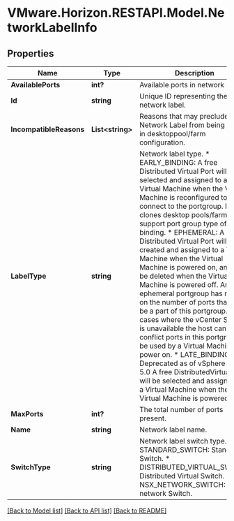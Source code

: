 # VMware.Horizon.RESTAPI.Model.NetworkLabelInfo
## Properties

Name | Type | Description | Notes
------------ | ------------- | ------------- | -------------
**AvailablePorts** | **int?** | Available ports in network label. | [optional] 
**Id** | **string** | Unique ID representing the network label. | [optional] 
**IncompatibleReasons** | **List&lt;string&gt;** | Reasons that may preclude this Network Label from being used in desktoppool/farm configuration. | [optional] 
**LabelType** | **string** | Network label type. * EARLY_BINDING: A free Distributed Virtual Port will be selected and assigned to a Virtual Machine when the Virtual Machine is reconfigured to connect to the portgroup. Instant clones desktop pools/farms only support port group type of early binding. * EPHEMERAL: A Distributed Virtual Port will be created and assigned to a Virtual Machine when the Virtual Machine is powered on, and will be deleted when the Virtual Machine is powered off. An ephemeral portgroup has no limit on the number of ports that can be a part of this portgroup. In cases where the vCenter Server is unavailable the host can create conflict ports in this portgroup to be used by a Virtual Machine at power on. * LATE_BINDING: Deprecated as of vSphere API 5.0 A free DistributedVirtualPort will be selected and assigned to a Virtual Machine when the Virtual Machine is powered on. | [optional] 
**MaxPorts** | **int?** | The total number of ports present. | [optional] 
**Name** | **string** | Network label name. | [optional] 
**SwitchType** | **string** | Network label switch type. * STANDARD_SWITCH: Standard Switch. * DISTRIBUTED_VIRTUAL_SWITCH: Distributed Virtual Switch. * NSX_NETWORK_SWITCH: NSX network Switch. | [optional] 

[[Back to Model list]](../README.md#documentation-for-models) [[Back to API list]](../README.md#documentation-for-api-endpoints) [[Back to README]](../README.md)

